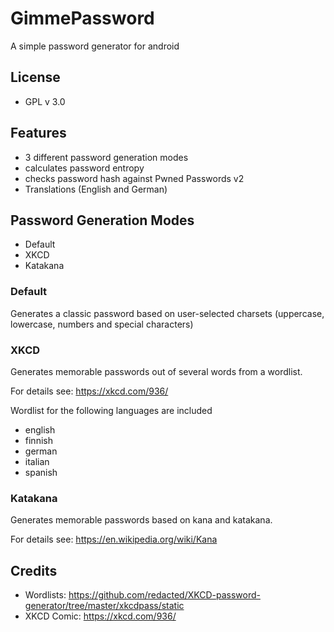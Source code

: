 # GimmePassword
A simple password generator for android

## License
* GPL v 3.0

## Features
- 3 different password generation modes
- calculates password entropy
- checks password hash against Pwned Passwords v2
- Translations (English and German)


## Password Generation Modes
* Default
* XKCD
* Katakana

### Default
Generates a classic password based on user-selected charsets (uppercase, lowercase, numbers and special characters)

### XKCD
Generates memorable passwords out of several words from a wordlist.

For details see: https://xkcd.com/936/

Wordlist for the following languages are included

* english
* finnish
* german
* italian
* spanish


### Katakana
Generates memorable passwords based on kana and katakana.

For details see: https://en.wikipedia.org/wiki/Kana


## Credits
* Wordlists: https://github.com/redacted/XKCD-password-generator/tree/master/xkcdpass/static
* XKCD Comic: https://xkcd.com/936/
